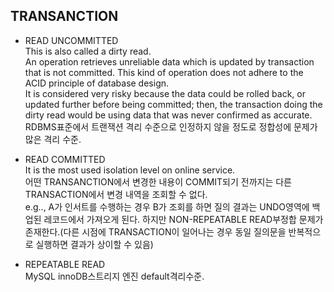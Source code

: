 ## TRANSANCTION
* READ UNCOMMITTED  
This is also called a dirty read.  
An operation retrieves unreliable data which is updated by transaction that is not committed.
This kind of operation does not adhere to the ACID principle of database design.  
It is considered very risky because the data could be rolled back, or updated further before being committed; then, the transaction doing the dirty read would be using data that was never confirmed as accurate.  
RDBMS표준에서 트랜잭션 격리 수준으로 인정하지 않을 정도로 정합성에 문제가 많은 격리 수준.  
  
* READ COMMITTED  
It is the most used isolation level on online service.  
어떤 TRANSANCTION에서 변경한 내용이 COMMIT되기 전까지는 다른 TRANSACTION에서 변경 내역을 조회할 수 없다.  
e.g.., A가 인서트를 수행하는 경우 B가 조회를 하면 질의 결과는 UNDO영역에 백업된 레코드에서 가져오게 된다.
하지만 NON-REPEATABLE READ부정합 문제가 존재한다.(다른 시점에 TRANSACTION이 일어나는 경우 동일 질의문을 반복적으로 실행하면 결과가 상이할 수 있음)  

* REPEATABLE READ  
MySQL innoDB스트리지 엔진 default격리수준.  
  
